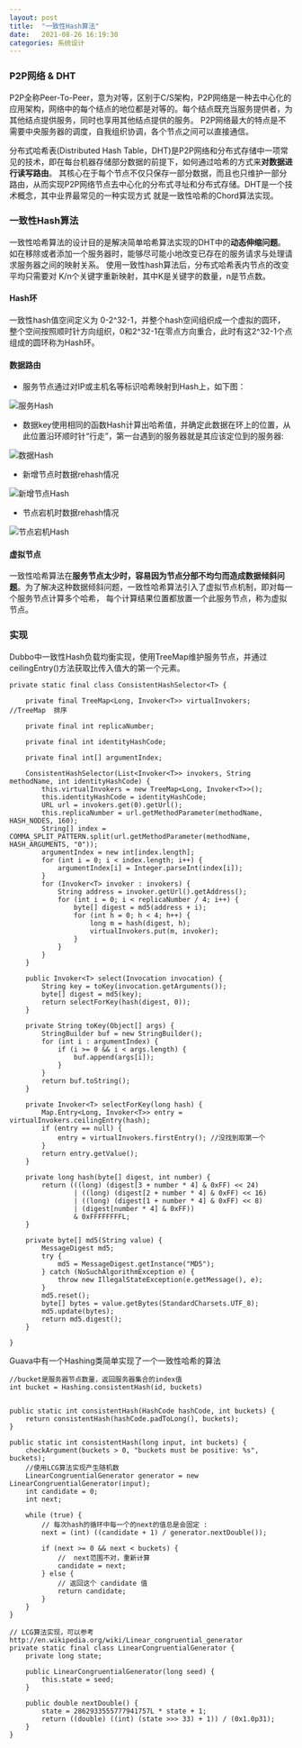 ```yaml
---
layout: post
title:  "一致性Hash算法"
date:   2021-08-26 16:19:30
categories: 系统设计
---
```


### P2P网络 & DHT

P2P全称Peer-To-Peer，意为对等，区别于C/S架构，P2P网络是一种去中心化的应用架构，网络中的每个结点的地位都是对等的。每个结点既充当服务提供者，为其他结点提供服务，同时也享用其他结点提供的服务。
P2P网络最大的特点是不需要中央服务器的调度，自我组织协调，各个节点之间可以直接通信。

分布式哈希表(Distributed Hash Table，DHT)是P2P网络和分布式存储中一项常见的技术，即在每台机器存储部分数据的前提下，如何通过哈希的方式来**对数据进行读写路由**。
其核心在于每个节点不仅只保存一部分数据，而且也只维护一部分路由，从而实现P2P网络节点去中心化的分布式寻址和分布式存储。DHT是一个技术概念，其中业界最常见的一种实现方式
就是一致性哈希的Chord算法实现。

### 一致性Hash算法

一致性哈希算法的设计目的是解决简单哈希算法实现的DHT中的**动态伸缩问题**。如在移除或者添加一个服务器时，能够尽可能小地改变已存在的服务请求与处理请求服务器之间的映射关系。
使用一致性hash算法后，分布式哈希表内节点的改变平均只需要对 K/n个关键字重新映射，其中K是关键字的数量，n是节点数。

#### Hash环

一致性hash值空间定义为 0-2^32-1，并整个hash空间组织成一个虚拟的圆环，整个空间按照顺时针方向组织，0和2^32-1在零点方向重合，此时有这2^32-1个点组成的圆环称为Hash环。

#### 数据路由

* 服务节点通过对IP或主机名等标识哈希映射到Hash上，如下图：

![服务Hash](https://github.com/GuanN1ng/GuanN1ng.github.io/blob/main/_posts/image/%E6%9C%8D%E5%8A%A1Hash.png?raw=true)</br>

* 数据key使用相同的函数Hash计算出哈希值，并确定此数据在环上的位置，从此位置沿环顺时针“行走”，第一台遇到的服务器就是其应该定位到的服务器:

![数据Hash](https://github.com/GuanN1ng/GuanN1ng.github.io/blob/main/_posts/image/%E6%95%B0%E6%8D%AEHash.png?raw=true)</br>

* 新增节点时数据rehash情况

![新增节点Hash](https://github.com/GuanN1ng/GuanN1ng.github.io/blob/main/_posts/image/%E6%96%B0%E5%A2%9E%E8%8A%82%E7%82%B9.png?raw=true)</br>

* 节点宕机时数据rehash情况

![节点宕机Hash](https://github.com/GuanN1ng/GuanN1ng.github.io/blob/main/_posts/image/%E8%8A%82%E7%82%B9%E5%AE%95%E6%9C%BA.png?raw=true)</br>

#### 虚拟节点

一致性哈希算法在**服务节点太少时，容易因为节点分部不均匀而造成数据倾斜问题**。为了解决这种数据倾斜问题，一致性哈希算法引入了虚拟节点机制，即对每一个服务节点计算多个哈希，
每个计算结果位置都放置一个此服务节点，称为虚拟节点。


### 实现


Dubbo中一致性Hash负载均衡实现，使用TreeMap维护服务节点，并通过ceilingEntry()方法获取比传入值大的第一个元素。

```
private static final class ConsistentHashSelector<T> {

    private final TreeMap<Long, Invoker<T>> virtualInvokers;  //TreeMap  排序

    private final int replicaNumber;

    private final int identityHashCode;

    private final int[] argumentIndex;

    ConsistentHashSelector(List<Invoker<T>> invokers, String methodName, int identityHashCode) {
        this.virtualInvokers = new TreeMap<Long, Invoker<T>>();
        this.identityHashCode = identityHashCode;
        URL url = invokers.get(0).getUrl();
        this.replicaNumber = url.getMethodParameter(methodName, HASH_NODES, 160);
        String[] index = COMMA_SPLIT_PATTERN.split(url.getMethodParameter(methodName, HASH_ARGUMENTS, "0"));
        argumentIndex = new int[index.length];
        for (int i = 0; i < index.length; i++) {
            argumentIndex[i] = Integer.parseInt(index[i]);
        }
        for (Invoker<T> invoker : invokers) {
            String address = invoker.getUrl().getAddress();
            for (int i = 0; i < replicaNumber / 4; i++) {
                byte[] digest = md5(address + i);
                for (int h = 0; h < 4; h++) {
                    long m = hash(digest, h);
                    virtualInvokers.put(m, invoker);
                }
            }
        }
    }

    public Invoker<T> select(Invocation invocation) {
        String key = toKey(invocation.getArguments());
        byte[] digest = md5(key);
        return selectForKey(hash(digest, 0));
    }

    private String toKey(Object[] args) {
        StringBuilder buf = new StringBuilder();
        for (int i : argumentIndex) {
            if (i >= 0 && i < args.length) {
                buf.append(args[i]);
            }
        }
        return buf.toString();
    }

    private Invoker<T> selectForKey(long hash) {
        Map.Entry<Long, Invoker<T>> entry = virtualInvokers.ceilingEntry(hash);
        if (entry == null) {
            entry = virtualInvokers.firstEntry(); //没找到取第一个
        }
        return entry.getValue();
    }

    private long hash(byte[] digest, int number) {
        return (((long) (digest[3 + number * 4] & 0xFF) << 24)
                | ((long) (digest[2 + number * 4] & 0xFF) << 16)
                | ((long) (digest[1 + number * 4] & 0xFF) << 8)
                | (digest[number * 4] & 0xFF))
                & 0xFFFFFFFFL;
    }

    private byte[] md5(String value) {
        MessageDigest md5;
        try {
            md5 = MessageDigest.getInstance("MD5");
        } catch (NoSuchAlgorithmException e) {
            throw new IllegalStateException(e.getMessage(), e);
        }
        md5.reset();
        byte[] bytes = value.getBytes(StandardCharsets.UTF_8);
        md5.update(bytes);
        return md5.digest();
    }

}
```



Guava中有一个Hashing类简单实现了一个一致性哈希的算法

```
//bucket是服务器节点数量，返回服务器集合的index值
int bucket = Hashing.consistentHash(id, buckets)
```

```

public static int consistentHash(HashCode hashCode, int buckets) {
    return consistentHash(hashCode.padToLong(), buckets);
}

public static int consistentHash(long input, int buckets) {
    checkArgument(buckets > 0, "buckets must be positive: %s", buckets);
    //使用LCG算法实现产生随机数
    LinearCongruentialGenerator generator = new LinearCongruentialGenerator(input);
    int candidate = 0;
    int next;

    while (true) {
        // 每次hash的循环中每一个的next的值总是会固定 :
        next = (int) ((candidate + 1) / generator.nextDouble());

        if (next >= 0 && next < buckets) {
            //  next范围不对，重新计算
            candidate = next;
        } else {
            // 返回这个 candidate 值
            return candidate;
        }
    }
}

// LCG算法实现，可以参考 http://en.wikipedia.org/wiki/Linear_congruential_generator
private static final class LinearCongruentialGenerator {
    private long state;

    public LinearCongruentialGenerator(long seed) {
        this.state = seed;
    }

    public double nextDouble() {
        state = 2862933555777941757L * state + 1;
        return ((double) ((int) (state >>> 33) + 1)) / (0x1.0p31);
    }
}
```